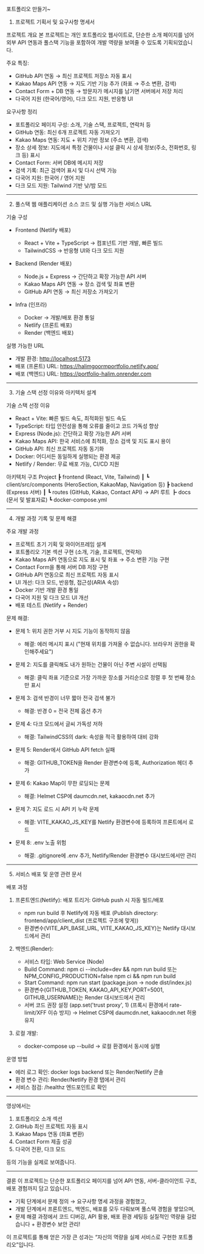 포트폴리오 만들기~

1. 프로젝트 기획서 및 요구사항 명세서

프로젝트 개요
본 프로젝트는 개인 포트폴리오 웹사이트로, 단순한 소개 페이지를 넘어 외부 API 연동과 풀스택 기능을 포함하여 개발 역량을 보여줄 수 있도록 기획되었습니다.

주요 특징:
- GitHub API 연동 → 최신 프로젝트 저장소 자동 표시
- Kakao Maps API 연동 → 지도 기반 기능 추가 (좌표 → 주소 변환, 검색)
- Contact Form + DB 연동 → 방문자가 메시지를 남기면 서버에서 저장 처리
- 다국어 지원 (한국어/영어), 다크 모드 지원, 반응형 UI

요구사항 정리
- 포트폴리오 페이지 구성: 소개, 기술 스택, 프로젝트, 연락처 등 
- GitHub 연동: 최신 6개 프로젝트 자동 가져오기  
- Kakao Maps 연동: 지도 + 위치 기반 정보 (주소 변환, 검색)
- 장소 상세 정보: 지도에서 특정 건물이나 시설 클릭 시 상세 정보(주소, 전화번호, 링크 등) 표시  
- Contact Form: 서버 DB에 메시지 저장 
- 검색 기록: 최근 검색어 표시 및 다시 선택 가능  
- 다국어 지원: 한국어 / 영어 지원  
- 다크 모드 지원: Tailwind 기반 낮/밤 모드 

----------------

2. 풀스택 웹 애플리케이션 소스 코드 및 실행 가능한 서비스 URL

기술 구성
- Frontend (Netlify 배포)
  - React + Vite + TypeScript → 컴포넌트 기반 개발, 빠른 빌드
  - TailwindCSS → 반응형 UI와 다크 모드 지원  

- Backend (Render 배포)
  - Node.js + Express → 간단하고 확장 가능한 API 서버  
  - Kakao Maps API 연동 → 장소 검색 및 좌표 변환  
  - GitHub API 연동 → 최신 저장소 가져오기

- Infra (인프라)
  - Docker → 개발/배포 환경 통일  
  - Netlify (프론트 배포)  
  - Render (백엔드 배포)  

실행 가능한 URL
- 개발 환경: [http://localhost:5173](http://localhost:5173)  
- 배포 (프론트) URL: https://halimgoormportfolio.netlify.app/
- 배포 (백엔드) URL: https://portfolio-halim.onrender.com
----------------

3. 기술 스택 선정 이유와 아키텍처 설계

기술 스택 선정 이유
- React + Vite: 빠른 빌드 속도, 최적화된 빌드 속도
- TypeScript: 타입 안전성을 통해 오류를 줄이고 코드 가독성 향상  
- Express (Node.js): 간단하고 확장 가능한 API 서버
- Kakao Maps API: 한국 서비스에 최적화, 장소 검색 및 지도 표시 용이  
- GitHub API: 최신 프로젝트 자동 동기화
- Docker: 어디서든 동일하게 실행되는 환경 제공  
- Netlify / Render: 무료 배포 가능, CI/CD 지원  

아키텍처 구조
Project
┣  frontend (React, Vite, Tailwind)
┃ ┗  client/src/components (HeroSection, KakaoMap, Navigation 등)
┣  backend (Express 서버)
┃ ┗  routes (GitHub, Kakao, Contact API) -> API 루트
┣  docs (문서 및 발표자료)
┗ docker-compose.yml


----------------


4. 개발 과정 기록 및 문제 해결

주요 개발 과정
- 프로젝트 초기 기획 및 와이어프레임 설계  
- 포트폴리오 기본 섹션 구현 (소개, 기술, 프로젝트, 연락처)
- Kakao Maps API 연동으로 지도 표시 및 좌표 → 주소 변환 기능 구현
- Contact Form을 통해 서버 DB 저장 구현
- GitHub API 연동으로 최신 프로젝트 자동 표시
- UI 개선: 다크 모드, 반응형, 접근성(ARIA 속성)  
- Docker 기반 개발 환경 통일  
- 다국어 지원 및 다크 모드 UI 개선
- 배포 테스트 (Netlify + Render)  

문제 해결:
- 문제 1: 위치 권한 거부 시 지도 기능이 동작하지 않음  
  - 해결: 에러 메시지 표시 ("현재 위치를 가져올 수 없습니다. 브라우저 권한을 확인해주세요")  

- 문제 2: 지도를 클릭해도 내가 원하는 건물이 아닌 주변 시설이 선택됨  
  - 해결: 클릭 좌표 기준으로 가장 가까운 장소를 거리순으로 정렬 후 첫 번째 장소만 표시  

- 문제 3: 검색 반경이 너무 짧아 전국 검색 불가  
  - 해결: 반경 0 = 전국 전체 옵션 추가  

- 문제 4: 다크 모드에서 글씨 가독성 저하  
  - 해결: TailwindCSS의 dark: 속성을 적극 활용하여 대비 강화  

- 문제 5: Render에서 GitHub API fetch 실패
  - 해결: GITHUB_TOKEN을 Render 환경변수에 등록, Authorization 헤더 추가

- 문제 6: Kakao Map이 무한 로딩되는 문제
  - 해결: Helmet CSP에 daumcdn.net, kakaocdn.net 추가

- 문제 7: 지도 로드 시 API 키 누락 문제
  - 해결: VITE_KAKAO_JS_KEY를 Netlify 환경변수에 등록하여 프론트에서 로드

- 문제 8: .env 노출 위험
  - 해결: .gitignore에 .env 추가, Netlify/Render 환경변수 대시보드에서만 관리


----------------


5. 서비스 배포 및 운영 관련 문서

배포 과정
1. 프론트엔드(Netlify):
  배포 트리거: GitHub push 시 자동 빌드/배포
   - npm run build 후 Netlify에 자동 배포 (Publish directory: frontend/app/client_dist (프로젝트 구조에 맞게))
   - 환경변수(VITE_API_BASE_URL, VITE_KAKAO_JS_KEY)는 Netlify 대시보드에서 관리

3. 백엔드(Render):  
   - 서비스 타입: Web Service (Node)
   - Build Command: npm ci --include=dev && npm run build 또는 NPM_CONFIG_PRODUCTION=false npm ci && npm run build
   - Start Command: npm run start (package.json → node dist/index.js)
   - 환경변수(GITHUB_TOKEN, KAKAO_API_KEY,PORT=5001, GITHUB_USERNAME)는 Render 대시보드에서 관리
   - 서버 코드 권장 설정 (app.set('trust proxy', 1) (프록시 환경에서 rate-limit/XFF 이슈 방지) -> Helmet CSP에 daumcdn.net, kakaocdn.net 허용 유지
     
4. 로컬 개발:  
   - docker-compose up --build → 로컬 환경에서 동시에 실행  

운영 방법
- 에러 로그 확인: docker logs backend 또는 Render/Netlify 콘솔
- 환경 변수 관리: Render/Netlify 환경 탭에서 관리
- 서비스 점검: /healthz 엔드포인트로 확인

----------------


영상에서는  
1. 포트폴리오 소개 섹션
2. GitHub 최신 프로젝트 자동 표시
3. Kakao Maps 연동 (좌표 변환)
4. Contact Form 제출 성공
5. 다국어 전환, 다크 모드

등의 기능을 실제로 보여줍니다.  

----------------

결론
이 프로젝트는 단순한 포트폴리오 페이지를 넘어 API 연동, 서버-클라이언트 구조, 배포 경험까지 담고 있습니다.

- 기획 단계에서 문제 정의 → 요구사항 명세 과정을 경험했고,  
- 개발 단계에서 프론트엔드, 백엔드, 배포를 모두 다뤄보며 풀스택 경험을 쌓았으며,  
- 문제 해결 과정에서 코드 디버깅, API 활용, 배포 환경 세팅등 실질적인 역량을 길렀습니다 + 환경변수 보안 관리!

이 프로젝트를 통해 얻은 가장 큰 성과는 “자신의 역량을 실제 서비스로 구현한 포트폴리오”입니다.  
